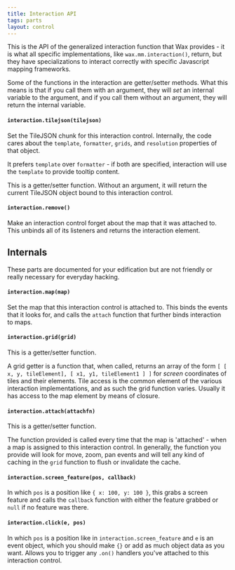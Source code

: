 ```yaml
---
title: Interaction API
tags: parts
layout: control
---
```


This is the API of the generalized interaction function
that Wax provides - it is what all specific implementations, like
`wax.mm.interaction()`, return, but they have specializations
to interact correctly with specific Javascript mapping frameworks.

Some of the functions in the interaction are getter/setter methods.
What this means is that if you call them with an argument, they will
_set_ an internal variable to the argument, and if you call them
without an argument, they will return the internal variable.

#### `interaction.tilejson(tilejson)`

Set the TileJSON chunk for this interaction control. Internally,
the code cares about the `template`, `formatter`, `grids`,
and `resolution` properties of that object.

It prefers `template` over `formatter` - if both are specified,
interaction will use the `template` to provide tooltip content.

This is a getter/setter function. Without an argument, it will
return the current TileJSON object bound to this interaction
control.

#### `interaction.remove()`

Make an interaction control forget about the map that it
was attached to. This unbinds all of its listeners and
returns the interaction element.

## Internals

These parts are documented for your edification but
are not friendly or really necessary for everyday hacking.

#### `interaction.map(map)`

Set the map that this interaction control is attached to.
This binds the events that it looks for, and calls the `attach`
function that further binds interaction to maps.

#### `interaction.grid(grid)`

This is a getter/setter function.

A grid getter is a function that, when called, returns
an array of the form `[ [ x, y, tileElement], [ x1, y1, tileElement1 ] ]`
for _screen_ coordinates of tiles and their elements. Tile access
is the common element of the various interaction implementations,
and as such the grid function varies. Usually it has access to
the map element by means of closure.

#### `interaction.attach(attachfn)`

This is a getter/setter function.

The function provided is called every time that the map
is 'attached' - when a map is assigned to this interaction control.
In generally, the function you provide will look for move,
zoom, pan events and will tell any kind of caching in the
`grid` function to flush or invalidate the cache.

#### `interaction.screen_feature(pos, callback)`

In which `pos` is a position like `{ x: 100, y: 100 }`,
this grabs a screen feature and calls the `callback` function
with either the feature grabbed or `null` if no feature was
there.

#### `interaction.click(e, pos)`

In which `pos` is a position like in `interaction.screen_feature`
and `e` is an event object, which you should make `{}` or add
as much object data as you want. Allows you to trigger any
`.on()` handlers you've attached to this interaction control.
